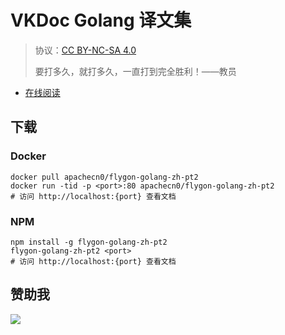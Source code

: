 # VKDoc Golang 译文集

> 协议：[CC BY-NC-SA 4.0](http://creativecommons.org/licenses/by-nc-sa/4.0/)
> 
> 要打多久，就打多久，一直打到完全胜利！——教员

* [在线阅读](https://vdgo.flygon.net)
## 下载

### Docker

```
docker pull apachecn0/flygon-golang-zh-pt2
docker run -tid -p <port>:80 apachecn0/flygon-golang-zh-pt2
# 访问 http://localhost:{port} 查看文档
```

### NPM

```
npm install -g flygon-golang-zh-pt2
flygon-golang-zh-pt2 <port>
# 访问 http://localhost:{port} 查看文档
```

## 赞助我

![](https://img-blog.csdnimg.cn/20200112005920729.png)
